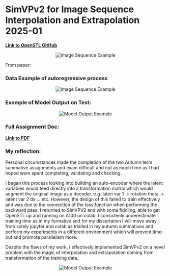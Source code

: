 # SimVPv2 for Image Sequence Interpolation and Extrapolation 2025-01

[**Link to OpenSTL GitHub**](https://github.com/chengtan9907/OpenSTL)

<p align="center">
  <img src="https://github.com/user-attachments/assets/0042474e-6a42-40a1-874e-bcf43b2f5053" alt="Image Sequence Example"/>
</p>

From paper:

### Data Example of autoregressive process

<p align="center">
  <img src="https://github.com/user-attachments/assets/cfbf1854-e240-4782-8ee1-db92b6872aa2" alt="Image Sequence Example"/>
</p>

### Example of Model Output on Test:

<p align="center">
  <img src="https://github.com/user-attachments/assets/2040b3fc-992b-4975-b753-f9c5418b4b8f" alt="Model Output Example"/>
</p>


### Full Assignment Doc:

[**Link to PDF**](https://github.com/pip-py/mres_image_sequence_learning/blob/main/JM_AMML_Assignment_2025_v3.pdf)


### My reflection:
Personal circumstances made the completion of the two Autumn term summative assignments and exam difficult and not as much time as I had hoped were spent completing, validating and checking. 

I began this process looking into building an auto-encoder where the latent variables would feed directly into a transformation matrix which would augment the original image as a decoder. e.g. laten var 1 -> rotation theta -> latent var 2 dx ... etc. However, the design of this failed to train effectively and was due to the connection of the loss function when performing the backward pass. I returned to SimVPV2 and with some fiddling, able to get OpenSTL up and running on A100 on colab. I consistenly underestimate training time as in my formative and for my dissertation I will move away from solely jupyter and colab as trialled in my autumn summatives and perform my experiments in a different environment which will prevent time-out and promote parallelism more. 

Despite the flaws of my work, I effectively implemented SimVPv2 on a novel problem with the magic of interpolation and extrapolation coming from transformation of the training data. 


<p align="center">
  <img src="https://github.com/user-attachments/assets/bdc529cb-1a0b-4635-aa5f-ea955526ad8d" alt="Model Output Example"/>
</p>
